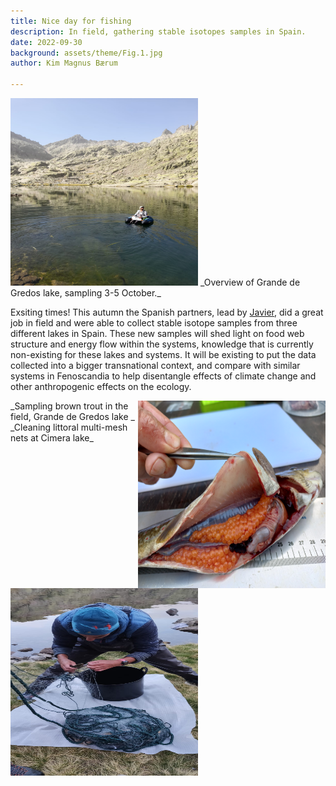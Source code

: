 ```yaml
---
title: Nice day for fishing
description: In field, gathering stable isotopes samples in Spain.  
date: 2022-09-30
background: assets/theme/Fig.1.jpg
author: Kim Magnus Bærum

---
```

<img src="https://github.com/kimmagnusb/FreshRestore/blob/main/assets/theme/Fig.4.jpg?raw=true" width="300" height="300">
_Overview of Grande de Gredos lake, sampling 3-5 October._

Exsiting times! This autumn the Spanish partners, lead by [Javier](https://kimmagnusb.github.io/FreshRestore/team/#Javier+S%C3%A1nchez+Hern%C3%A1ndez), did a great job in field and were able to collect stable isotope samples from three different lakes in Spain.
These new samples will shed light on food web structure and energy flow within the systems, knowledge that is currently non-existing for these lakes and systems. It will be existing to put the data collected into a bigger transnational context, and compare with similar systems in Fenoscandia to help disentangle effects of climate change and other anthropogenic effects on the ecology.

<img align="right" src="https://github.com/kimmagnusb/FreshRestore/blob/main/assets/theme/Fig.5.jpg?raw=true" width="300" height="300">
_Sampling brown trout in the field, Grande de Gredos lake _

<img align="left" src="https://github.com/kimmagnusb/FreshRestore/blob/main/assets/theme/Fig.9.jpg?raw=true" width="300" height="300">
_Cleaning littoral multi-mesh nets at Cimera lake_
